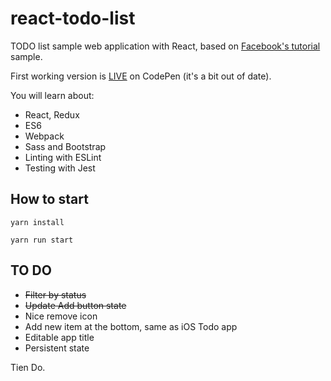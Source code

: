 # react-todo-list

TODO list sample web application with React, based on [Facebook's tutorial](https://facebook.github.io/react/docs/tutorial.html) sample.

First working version is [LIVE](http://codepen.io/Tiendq/pen/jrZAWk) on CodePen (it's a bit out of date).

You will learn about:

* React, Redux
* ES6
* Webpack
* Sass and Bootstrap
* Linting with ESLint
* Testing with Jest

## How to start

`yarn install`

`yarn run start`

## TO DO
* ~~Filter by status~~
* ~~Update Add button state~~
* Nice remove icon
* Add new item at the bottom, same as iOS Todo app
* Editable app title
* Persistent state

Tien Do.
